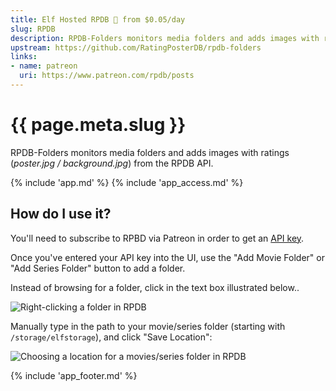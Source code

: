 ```yaml
---
title: Elf Hosted RPDB 🧝 from $0.05/day
slug: RPDB
description: RPDB-Folders monitors media folders and adds images with ratings (*poster.jpg / background.jpg*) from the RPDB API
upstream: https://github.com/RatingPosterDB/rpdb-folders
links:
- name: patreon
  uri: https://www.patreon.com/rpdb/posts
---
```


# {{ page.meta.slug }}

RPDB-Folders monitors media folders and adds images with ratings (*poster.jpg / background.jpg*) from the RPDB API.

{% include 'app.md' %}
{% include 'app_access.md' %}

## How do I use it?

You'll need to subscribe to RPBD via Patreon in order to get an [API key](https://ratingposterdb.com/api-key/).

Once you've entered your API key into the UI, use the "Add Movie Folder" or "Add Series Folder" button to add a folder.

Instead of browsing for a folder, click in the text box illustrated below..

![Right-clicking a folder in RPDB](/images/rpbd-1.png)

Manually type in the path to your movie/series folder (starting with `/storage/elfstorage`), and click "Save Location":

![Choosing a location for a movies/series folder in RPDB](/images/rpdb-2.png)

{% include 'app_footer.md' %}